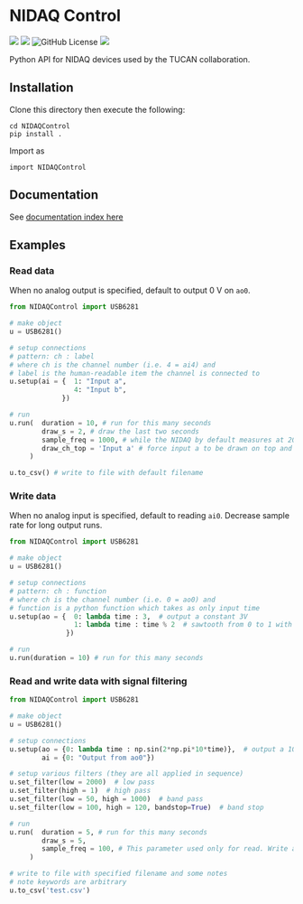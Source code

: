 # NIDAQ Control

<img src="https://img.shields.io/github/languages/top/ucn-triumf/NIDAQControl?style=flat-square"/> <img src="https://img.shields.io/github/languages/code-size/ucn-triumf/NIDAQControl?style=flat-square"/> <img alt="GitHub License" src="https://img.shields.io/github/license/ucn-triumf/NIDAQControl"> <img src="https://img.shields.io/github/last-commit/ucn-triumf/NIDAQControl?style=flat-square"/>


Python API for NIDAQ devices used by the TUCAN collaboration.

## Installation

Clone this directory then execute the following:

```
cd NIDAQControl
pip install .
```

Import as

```
import NIDAQControl
```

## Documentation

See [documentation index here](docs/NIDAQControl/index.md)

## Examples

### Read data

When no analog output is specified, default to output 0 V on `ao0`.

```python
from NIDAQControl import USB6281

# make object
u = USB6281()

# setup connections
# pattern: ch : label
# where ch is the channel number (i.e. 4 = ai4) and
# label is the human-readable item the channel is connected to
u.setup(ai = {  1: "Input a",
                4: "Input b",
             })

# run
u.run(  duration = 10, # run for this many seconds
        draw_s = 2, # draw the last two seconds
        sample_freq = 1000, # while the NIDAQ by default measures at 20kHz, we downsample to 1000 Hz in software.
        draw_ch_top = 'Input a' # force input a to be drawn on top and more easily visible
     )

u.to_csv() # write to file with default filename
```

### Write data

When no analog input is specified, default to reading `ai0`. Decrease sample rate for long output runs.

```python
from NIDAQControl import USB6281

# make object
u = USB6281()

# setup connections
# pattern: ch : function
# where ch is the channel number (i.e. 0 = ao0) and
# function is a python function which takes as only input time
u.setup(ao = {  0: lambda time : 3,  # output a constant 3V
                1: lambda time : time % 2  # sawtooth from 0 to 1 with a period of 2 seconds
              })

# run
u.run(duration = 10) # run for this many seconds
```

### Read and write data with signal filtering

```python
from NIDAQControl import USB6281

# make object
u = USB6281()

# setup connections
u.setup(ao = {0: lambda time : np.sin(2*np.pi*10*time)},  # output a 10 Hz sine wave
        ai = {0: "Output from ao0"})

# setup various filters (they are all applied in sequence)
u.set_filter(low = 2000)  # low pass
u.set_filter(high = 1)  # high pass
u.set_filter(low = 50, high = 1000)  # band pass
u.set_filter(low = 100, high = 120, bandstop=True)  # band stop

# run
u.run(  duration = 5, # run for this many seconds
        draw_s = 5,
        sample_freq = 100, # This parameter used only for read. Write always outputs at the clock frequency
     )

# write to file with specified filename and some notes
# note keywords are arbitrary
u.to_csv('test.csv')
```

